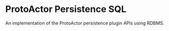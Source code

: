 # ProtoActor Persistence SQL

An implementation of the ProtoActor persistence plugin APIs using RDBMS.